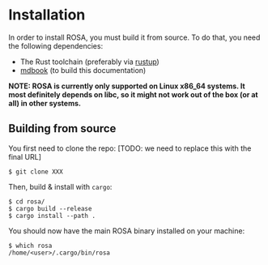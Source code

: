 # Installation

In order to install ROSA, you must build it from source. To do that, you need the following
dependencies:

- The Rust toolchain (preferably via [rustup](https://rustup.rs/))
- [mdbook](https://github.com/rust-lang/mdBook) (to build this documentation)

**NOTE: ROSA is currently only supported on Linux x86_64 systems. It most definitely depends on
libc, so it might not work out of the box (or at all) in other systems.**


## Building from source

You first need to clone the repo:
[TODO: we need to replace this with the final URL]
```console
$ git clone XXX
```

Then, build & install with `cargo`:
```console
$ cd rosa/
$ cargo build --release
$ cargo install --path .
```

You should now have the main ROSA binary installed on your machine:
```console
$ which rosa
/home/<user>/.cargo/bin/rosa
```
